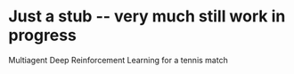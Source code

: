 # Just a stub -- very much still work in progress
Multiagent Deep Reinforcement Learning for a tennis match
